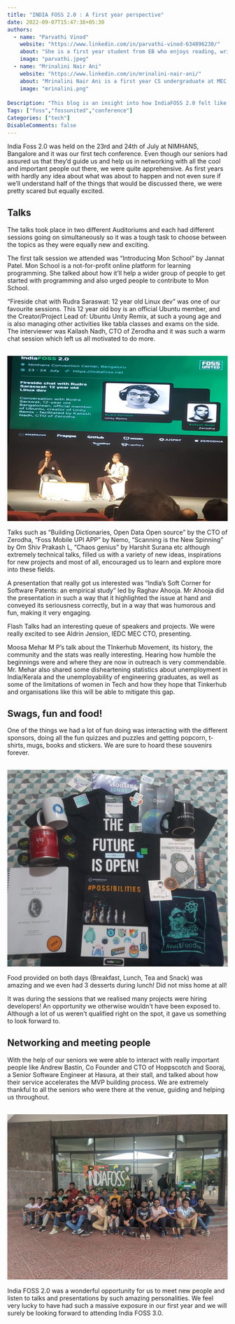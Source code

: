 ```yaml
---
title: "INDIA FOSS 2.0 : A first year perspective"
date: 2022-09-07T15:47:38+05:30
authors:
  - name: "Parvathi Vinod"
    website: "https://www.linkedin.com/in/parvathi-vinod-634896230/"
    about: "She is a first year student from EB who enjoys reading, writing, painting and singing during her free time. She also likes to have crazy but interesting conversations about life and things in general."
    image: "parvathi.jpeg"
  - name: "Mrinalini Nair Ani"
    website: "https://www.linkedin.com/in/mrinalini-nair-ani/"
    about: "Mrinalini Nair Ani is a first year CS undergraduate at MEC. An eclectic individual who just wishes there was an extra hour everyday so people could read & talk about Tech to their heart's content."
    image: "mrinalini.png"

Description: "This blog is an insight into how IndiaFOSS 2.0 felt like, through the eyes of two first years."
Tags: ["foss","fossunited","conference"]
Categories: ["tech"]
DisableComments: false
---
```

India Foss 2.0 was held on the 23rd and 24th of July at NIMHANS, Bangalore and it was our first tech conference. Even though our seniors had assured us that they’d guide us and help us in networking with all the cool and important people out there, we were quite apprehensive. As first years with hardly any idea about what was about to happen and not even sure if we’ll understand half of the things that would be discussed there, we were pretty scared but equally excited. 


## Talks   

The talks took place in two different Auditoriums and each had different sessions going on simultaneously so it was a tough task to choose between the topics as they were equally new and exciting.

The first talk session we attended was “Introducing Mon School” by Jannat Patel. Mon School is a not-for-profit online platform for learning programming. She talked about how it’ll help a wider group of people to get started with programming and also urged people to contribute to Mon School.

“Fireside chat with Rudra Saraswat: 12 year old Linux dev” was one of our favourite sessions. This 12 year old boy is an official Ubuntu member, and the Creator/Project Lead of: Ubuntu Unity Remix, at such a young age and is also managing other activities like tabla classes and exams on the side. The interviewer was Kailash Nadh, CTO of Zerodha and it was such a warm chat session which left us all motivated to do more.

<br>
<img src="/images/indiafoss-firstyear/image1.jpg" width="550" height="auto">
<br>

Talks such as “Building Dictionaries, Open Data Open source” by the CTO of Zerodha, “Foss Mobile UPI APP” by Nemo, “Scanning is the New Spinning” by Om Shiv Prakash L,  “Chaos genius” by Harshit Surana etc although extremely technical talks, filled us with a variety of new ideas, inspirations for new projects and most of all, encouraged us to learn and explore more into these fields.

A presentation that really got us interested was “India’s Soft Corner for Software Patents: an empirical study” led by Raghav Ahooja. Mr Ahooja did the presentation in such a way that it highlighted the issue at hand and conveyed its seriousness correctly, but in a way that was humorous and fun, making it very engaging.

Flash Talks had an interesting queue of speakers and projects. We were really excited to see Aldrin Jension, IEDC MEC CTO, presenting.  

Moosa Mehar M P’s talk about the TInkerhub Movement, its history, the community and the stats was really interesting. Hearing how humble the beginnings were and where they are now in outreach is very commendable. Mr. Mehar also shared some disheartening statistics about unemployment in India/Kerala and the unemployability of engineering graduates, as well as some of the limitations of women in Tech and how they hope that Tinkerhub and organisations like this will be able to mitigate this gap.

## Swags, fun and food!

One of the things we had a lot of fun doing was interacting with the different sponsors, doing all the fun quizzes and puzzles and getting popcorn, t-shirts, mugs, books and stickers. We are sure to hoard these souvenirs forever. 

<br>
<img src="/images/indiafoss-firstyear/image3.jpg" width="550" height="auto">
<br>

Food provided on both days (Breakfast, Lunch, Tea and Snack) was amazing and we even had 3 desserts during lunch! Did not miss home at all!

It was during the sessions that we realised many projects were hiring developers! An opportunity we otherwise wouldn't have been exposed to. Although a lot of us weren't qualified right on the spot, it gave us something to look forward to. 

 
## Networking and meeting people

With the help of our seniors we were able to interact with really important people like Andrew Bastin, Co Founder and CTO of Hoppscotch and Sooraj, a Senior Software Engineer at Hasura, at their stall, and talked about how their service accelerates the MVP building process. We are extremely thankful to all the seniors who were there at the venue, guiding and helping us throughout. 

<br>
<img src="/images/indiafoss-firstyear/image2.jpg" width="550" height="auto">
<br>

India FOSS 2.0 was a wonderful opportunity for us to meet new people and listen to talks and presentations by such amazing personalities. We feel very lucky to have had such a massive exposure in our first year and we will surely be looking forward to attending India FOSS 3.0.
